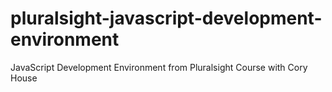 # pluralsight-javascript-development-environment
JavaScript Development Environment from Pluralsight Course with Cory House
